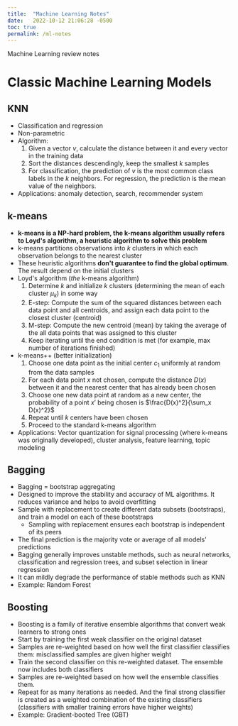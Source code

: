```yaml
---
title:  "Machine Learning Notes"
date:   2022-10-12 21:06:28 -0500
toc: true
permalink: /ml-notes
---
```


Machine Learning review notes

<!--more-->

# Classic Machine Learning Models

## KNN

- Classification and regression
- Non-parametric
- Algorithm:
    1. Given a vector $v$, calculate the distance between it and every vector in the training data
    2. Sort the distances descendingly, keep the smallest $k$ samples
    3. For classification, the prediction of $v$ is the most common class labels in the $k$ neighbors. For regression,
       the prediction is the mean value of the neighbors.
- Applications: anomaly detection, search, recommender system

## k-means

- **k-means is a NP-hard problem, the k-means algorithm usually refers to Loyd's algorithm, a heuristic algorithm to
  solve this problem**
- k-means partitions observations into $k$ clusters in which each observation belongs to the nearest cluster
- These heuristic algorithms **don't guarantee to find the global optimum**. The result depend on the initial clusters
- Loyd's algorithm (*the* k-means algorithm)
    1. Determine $k$ and initialize $k$ clusters (determining the mean of each cluster $\mu_k$) in some way
    2. E-step: Compute the sum of the squared distances between each data point and all centroids, and assign each
       data point to the closest cluster (centroid)
    3. M-step: Compute the new centroid (mean) by taking the average of the all data points that was assigned to
       this cluster
    4. Keep iterating until the end condition is met (for example, max number of iterations finished)
- k-means++ (better initialization)
    1. Choose one data point as the initial center $c_1$ uniformly at random from the data samples
    2. For each data point $x$ not chosen, compute the distance $D(x)$ between it and the nearest center that has
       already been chosen
    3. Choose one new data point at random as a new center, the probability of a point $x'$ being chosen is
       $\frac{D(x)^2}{\sum_x D(x)^2}$
    4. Repeat until $k$ centers have been chosen
    5. Proceed to the standard k-means algorithm
- Applications: Vector quantization for signal processing (where k-means was originally developed), cluster analysis,
  feature learning, topic modeling

## Bagging

- Bagging = bootstrap aggregating
- Designed to improve the stability and accuracy of ML algorithms. It reduces variance and helps to avoid overfitting
- Sample with replacement to create different data subsets (bootstraps), and train a model on each of these bootstraps
    - Sampling with replacement ensures each bootstrap is independent of its peers
- The final prediction is the majority vote or average of all models' predictions
- Bagging generally improves unstable methods, such as neural networks, classification and regression trees, and subset
  selection in linear regression
- It can mildly degrade the performance of stable methods such as KNN
- Example: Random Forest

## Boosting

- Boosting is a family of iterative ensemble algorithms that convert weak learners to strong ones
- Start by training the first weak classifier on the original dataset
- Samples are re-weighted based on how well the first classifier classifies them: misclassified samples are given higher
  weight
- Train the second classifier on this re-weighted dataset. The ensemble now includes both classifiers
- Samples are re-weighted based on how well the ensemble classifies them.
- Repeat for as many iterations as needed. And the final strong classifier is created as a weighted combination of the
  existing classifiers (classifiers with smaller training errors have higher weights)
- Example: Gradient-booted Tree (GBT)
